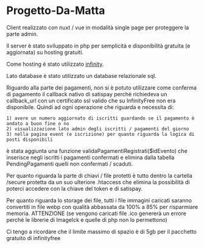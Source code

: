 # Progetto-Da-Matta

Client realizzato con nuxt / vue in modalità single page per proteggere la parte admin.

Il server è stato sviluppato in php per semplicità e disponibilità gratuita (e aggiornata) su hosting gratuiti.

Come hosting è stato utilizzato [infinity](https://www.infinityfree.com/).

Lato database è stato utilizzato un database relazionale sql.

Riguardo alla parte dei pagamenti, non si è potuto utilizzare come conferma di pagamento il callback nativo di satispay perchè
richiedeva un callback_url con un certificato ssl valido che su InfinityFree non era disponibile.
Quindi ad ogni operazione che riguarda e necessita di:

    1) avere un numero aggiornato di iscritti guardando se il pagamento è andato a buon fine o no
    2) visualizzazione lato admin degli iscritti / pagamenti del giorno
    3) nella pagina event (e iscrizione) per quanto riguarda la logica di posti disponibili
è stata aggiunta una funzione validaPagamentiRegistrati($idEvento) che inserisce negli iscritti i pagamenti confermati
e elimina dalla tabella PendingPagamenti quelli non confermati / scaduti.

Per quanto riguarda la parte di chiavi / file protetti è tutto dentro la cartella /secure protetta da un suo ulteriore .htaccess
che elimina la possibilità di poterci accedere con la chiave del token e di satispay.

Per quanto riguarda lo storage dei file, tutti i file immagini caricati saranno convertiti in file webp con qualità abbassata
da 100% a 85% per risparmiare memoria. 
ATTENZIONE (se vengono caricati file .ico genererà un errore perchè le librerie di ImageIck e quelle di php non lo permettono)

Ci tengo a ricordare che il limite massimo di spazio è di 5gb per il pacchetto gratuito di infinityfree
